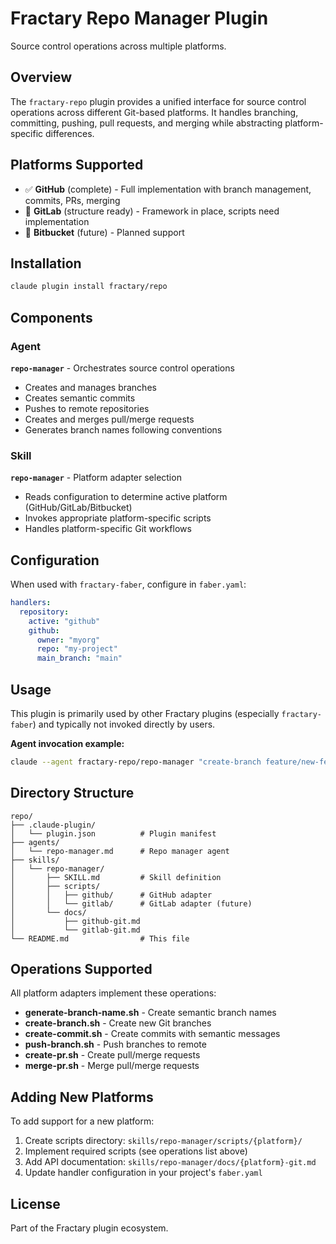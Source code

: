# Fractary Repo Manager Plugin

Source control operations across multiple platforms.

## Overview

The `fractary-repo` plugin provides a unified interface for source control operations across different Git-based platforms. It handles branching, committing, pushing, pull requests, and merging while abstracting platform-specific differences.

## Platforms Supported

- ✅ **GitHub** (complete) - Full implementation with branch management, commits, PRs, merging
- 🚧 **GitLab** (structure ready) - Framework in place, scripts need implementation
- 🚧 **Bitbucket** (future) - Planned support

## Installation

```bash
claude plugin install fractary/repo
```

## Components

### Agent

**`repo-manager`** - Orchestrates source control operations
- Creates and manages branches
- Creates semantic commits
- Pushes to remote repositories
- Creates and merges pull/merge requests
- Generates branch names following conventions

### Skill

**`repo-manager`** - Platform adapter selection
- Reads configuration to determine active platform (GitHub/GitLab/Bitbucket)
- Invokes appropriate platform-specific scripts
- Handles platform-specific Git workflows

## Configuration

When used with `fractary-faber`, configure in `faber.yaml`:

```yaml
handlers:
  repository:
    active: "github"
    github:
      owner: "myorg"
      repo: "my-project"
      main_branch: "main"
```

## Usage

This plugin is primarily used by other Fractary plugins (especially `fractary-faber`) and typically not invoked directly by users.

**Agent invocation example:**
```bash
claude --agent fractary-repo/repo-manager "create-branch feature/new-feature"
```

## Directory Structure

```
repo/
├── .claude-plugin/
│   └── plugin.json          # Plugin manifest
├── agents/
│   └── repo-manager.md      # Repo manager agent
├── skills/
│   └── repo-manager/
│       ├── SKILL.md         # Skill definition
│       ├── scripts/
│       │   ├── github/      # GitHub adapter
│       │   └── gitlab/      # GitLab adapter (future)
│       └── docs/
│           ├── github-git.md
│           └── gitlab-git.md
└── README.md                # This file
```

## Operations Supported

All platform adapters implement these operations:

- **generate-branch-name.sh** - Create semantic branch names
- **create-branch.sh** - Create new Git branches
- **create-commit.sh** - Create commits with semantic messages
- **push-branch.sh** - Push branches to remote
- **create-pr.sh** - Create pull/merge requests
- **merge-pr.sh** - Merge pull/merge requests

## Adding New Platforms

To add support for a new platform:

1. Create scripts directory: `skills/repo-manager/scripts/{platform}/`
2. Implement required scripts (see operations list above)
3. Add API documentation: `skills/repo-manager/docs/{platform}-git.md`
4. Update handler configuration in your project's `faber.yaml`

## License

Part of the Fractary plugin ecosystem.
